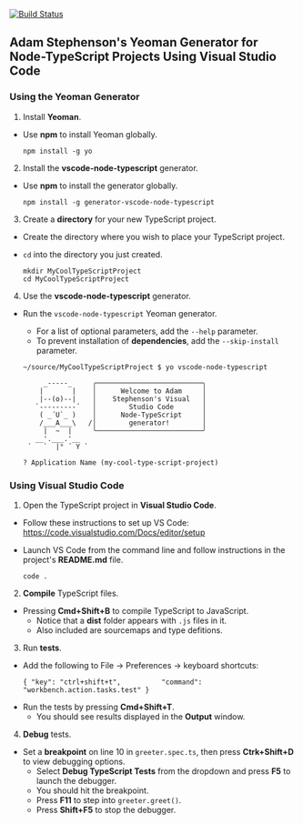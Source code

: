 [![Build Status](https://travis-ci.org/adstep/generator-vscode-node-typescript.svg?branch=master)](https://travis-ci.org/adstep/generator-vscode-node-typescript)
## Adam Stephenson's Yeoman Generator for Node-TypeScript Projects Using Visual Studio Code

### Using the Yeoman Generator

1. Install **Yeoman**.
  - Use **npm** to install Yeoman globally.

    ```shell
    npm install -g yo
    ```

2. Install the **vscode-node-typescript** generator.
  - Use **npm** to install the generator globally.

    ```shell
    npm install -g generator-vscode-node-typescript
    ```

3. Create a **directory** for your new TypeScript project.
  - Create the directory where you wish to place your TypeScript project.
  - `cd` into the directory you just created.

    ```shell
    mkdir MyCoolTypeScriptProject
    cd MyCoolTypeScriptProject
    ```

4. Use the **vscode-node-typescript** generator.
  - Run the `vscode-node-typescript` Yeoman generator.
    + For a list of optional parameters, add the `--help` parameter.
    + To prevent installation of **dependencies**, add the `--skip-install` parameter.

    ```shell
    ~/source/MyCoolTypeScriptProject $ yo vscode-node-typescript

         _-----_     ╭──────────────────────────╮
        |       |    │      Welcome to Adam     │
        |--(o)--|    │    Stephenson's Visual   │
       `---------´   │        Studio Code       │
        ( _´U`_ )    │      Node-TypeScript     │
        /___A___\   /│        generator!        │
         |  ~  |     ╰──────────────────────────╯
       __'.___.'__
     ´   `  |° ´ Y `

    ? Application Name (my-cool-type-script-project)
    ```

### Using Visual Studio Code

1. Open the TypeScript project in **Visual Studio Code**.
  - Follow these instructions to set up VS Code:
    https://code.visualstudio.com/Docs/editor/setup
  - Launch VS Code from the command line and follow instructions in the project's **README.md** file.

    ```shell
    code .
    ```

2. **Compile** TypeScript files.
  - Pressing **Cmd+Shift+B** to compile TypeScript to JavaScript.
    + Notice that a **dist** folder appears with `.js` files in it.
    + Also included are sourcemaps and type defitions.

3. Run **tests**.
  - Add the following to File -> Preferences -> keyboard shortcuts:
    ```
    { "key": "ctrl+shift+t",          "command": "workbench.action.tasks.test" }
    ```
  - Run the tests by pressing **Cmd+Shift+T**.
    + You should see results displayed in the **Output** window.

4. **Debug** tests.
  - Set a **breakpoint** on line 10 in `greeter.spec.ts`, then press **Ctrk+Shift+D**
    to view debugging options.
    + Select **Debug TypeScript Tests** from the dropdown and press **F5**
      to launch the debugger.
    + You should hit the breakpoint.
    + Press **F11** to step into `greeter.greet()`.
    + Press **Shift+F5** to stop the debugger.

